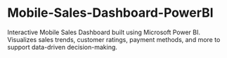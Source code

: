 # Mobile-Sales-Dashboard-PowerBI
Interactive Mobile Sales Dashboard built using Microsoft Power BI. Visualizes sales trends, customer ratings, payment methods, and more to support data-driven decision-making.
